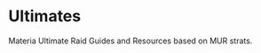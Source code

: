 # Ultimates

Materia Ultimate Raid Guides and Resources based on MUR strats.

<GuideList :includeTitle=false difficulty="Ultimate"/>